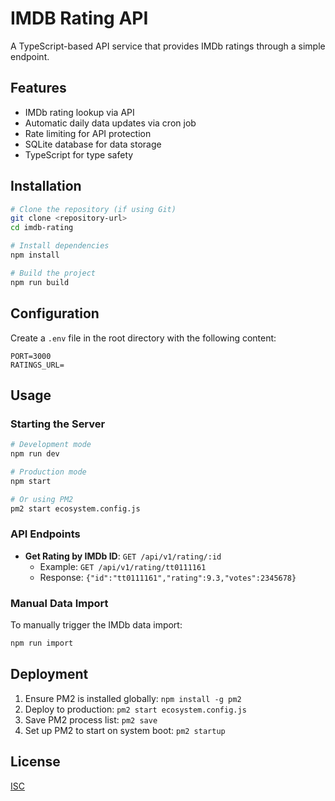 # IMDB Rating API

A TypeScript-based API service that provides IMDb ratings through a simple endpoint.

## Features

- IMDb rating lookup via API
- Automatic daily data updates via cron job
- Rate limiting for API protection
- SQLite database for data storage
- TypeScript for type safety

## Installation

```bash
# Clone the repository (if using Git)
git clone <repository-url>
cd imdb-rating

# Install dependencies
npm install

# Build the project
npm run build
```

## Configuration

Create a `.env` file in the root directory with the following content:

```
PORT=3000
RATINGS_URL=
```

## Usage

### Starting the Server

```bash
# Development mode
npm run dev

# Production mode
npm start

# Or using PM2
pm2 start ecosystem.config.js
```

### API Endpoints

- **Get Rating by IMDb ID**: `GET /api/v1/rating/:id`
  - Example: `GET /api/v1/rating/tt0111161`
  - Response: `{"id":"tt0111161","rating":9.3,"votes":2345678}`

### Manual Data Import

To manually trigger the IMDb data import:

```bash
npm run import
```

## Deployment

1. Ensure PM2 is installed globally: `npm install -g pm2`
2. Deploy to production: `pm2 start ecosystem.config.js`
3. Save PM2 process list: `pm2 save`
4. Set up PM2 to start on system boot: `pm2 startup`

## License

[ISC](LICENSE)
